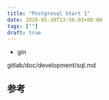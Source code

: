 ```yaml
---
title: "Postgresql Start 1"
date: 2020-05-30T13:56:03+08:00
tags: [""]
draft: true
---
```


- gin

gitlab/doc/development/sql.md

## 参考
